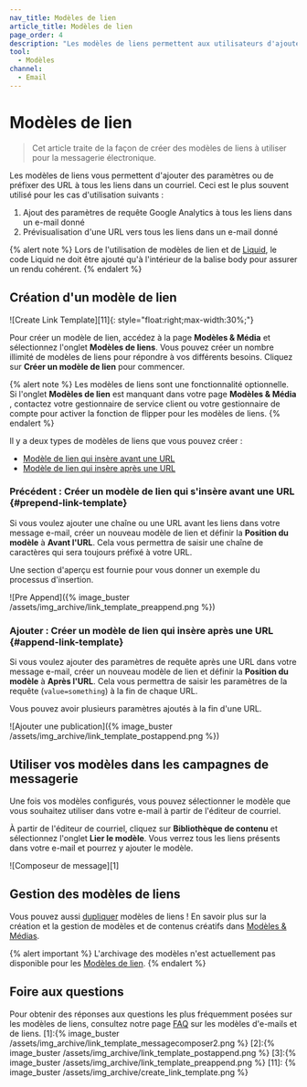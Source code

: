 ```yaml
---
nav_title: Modèles de lien
article_title: Modèles de lien
page_order: 4
description: "Les modèles de liens permettent aux utilisateurs d'ajouter des paramètres ou de préfixer des URL à tous les liens dans un courriel. Cet article couvre la façon de créer différents types de modèles de liens."
tool:
  - Modèles
channel:
  - Email
---
```


# Modèles de lien

> Cet article traite de la façon de créer des modèles de liens à utiliser pour la messagerie électronique.

Les modèles de liens vous permettent d'ajouter des paramètres ou de préfixer des URL à tous les liens dans un courriel. Ceci est le plus souvent utilisé pour les cas d'utilisation suivants :

1. Ajout des paramètres de requête Google Analytics à tous les liens dans un e-mail donné
2. Prévisualisation d'une URL vers tous les liens dans un e-mail donné

{% alert note %}
Lors de l'utilisation de modèles de lien et de [Liquid]({{site.baseurl}}/user_guide/personalization_and_dynamic_content/liquid/), le code Liquid ne doit être ajouté qu'à l'intérieur de la balise body pour assurer un rendu cohérent.
{% endalert %}

## Création d'un modèle de lien

!\[Create Link Template\]\[11\]{: style="float:right;max-width:30%;"}

Pour créer un modèle de lien, accédez à la page **Modèles & Média** et sélectionnez l'onglet **Modèles de liens**. Vous pouvez créer un nombre illimité de modèles de liens pour répondre à vos différents besoins. Cliquez sur **Créer un modèle de lien** pour commencer.

{% alert note %}
Les modèles de liens sont une fonctionnalité optionnelle. Si l'onglet **Modèles de lien** est manquant dans votre page **Modèles & Média** , contactez votre gestionnaire de service client ou votre gestionnaire de compte pour activer la fonction de flipper pour les modèles de liens.
{% endalert %}

Il y a deux types de modèles de liens que vous pouvez créer :

- [Modèle de lien qui insère avant une URL](#prepend-link-template)
- [Modèle de lien qui insère après une URL](#append-link-template)

### Précédent : Créer un modèle de lien qui s'insère avant une URL {#prepend-link-template}

Si vous voulez ajouter une chaîne ou une URL avant les liens dans votre message e-mail, créer un nouveau modèle de lien et définir la **Position du modèle** à **Avant l'URL**.  Cela vous permettra de saisir une chaîne de caractères qui sera toujours préfixé à votre URL.

Une section d'aperçu est fournie pour vous donner un exemple du processus d'insertion.

![Pre Append]({% image_buster /assets/img_archive/link_template_preappend.png %})

### Ajouter : Créer un modèle de lien qui insère après une URL {#append-link-template}

Si vous voulez ajouter des paramètres de requête après une URL dans votre message e-mail, créer un nouveau modèle de lien et définir la **Position du modèle** à **Après l'URL**.  Cela vous permettra de saisir les paramètres de la requête (`value=something`) à la fin de chaque URL.

Vous pouvez avoir plusieurs paramètres ajoutés à la fin d'une URL.

![Ajouter une publication]({% image_buster /assets/img_archive/link_template_postappend.png %})

## Utiliser vos modèles dans les campagnes de messagerie

Une fois vos modèles configurés, vous pouvez sélectionner le modèle que vous souhaitez utiliser dans votre e-mail à partir de l'éditeur de courriel.

À partir de l'éditeur de courriel, cliquez sur **Bibliothèque de contenu** et sélectionnez l'onglet **Lier le modèle**. Vous verrez tous les liens présents dans votre e-mail et pourrez y ajouter le modèle.

!\[Composeur de message\]\[1\]

## Gestion des modèles de liens

Vous pouvez aussi [dupliquer]({{site.baseurl}}/user_guide/engagement_tools/templates_and_media/duplicate/) modèles de liens ! En savoir plus sur la création et la gestion de modèles et de contenus créatifs dans [Modèles & Médias]({{site.baseurl}}/user_guide/engagement_tools/templates_and_media/).

{% alert important %}
L'archivage des modèles n'est actuellement pas disponible pour les [Modèles de lien]({{site.baseurl}}/user_guide/message_building_by_channel/email/link_templates/#link-templates).
{% endalert %}

## Foire aux questions

Pour obtenir des réponses aux questions les plus fréquemment posées sur les modèles de liens, consultez notre page [FAQ][10] sur les modèles d'e-mails et de liens.
[1]:{% image_buster /assets/img_archive/link_template_messagecomposer2.png %} [2]:{% image_buster /assets/img_archive/link_template_postappend.png %} [3]:{% image_buster /assets/img_archive/link_template_preappend.png %} [11]: {% image_buster /assets/img_archive/create_link_template.png %}

[10]: {{site.baseurl}}/user_guide/message_building_by_channel/email/templates/faq/

